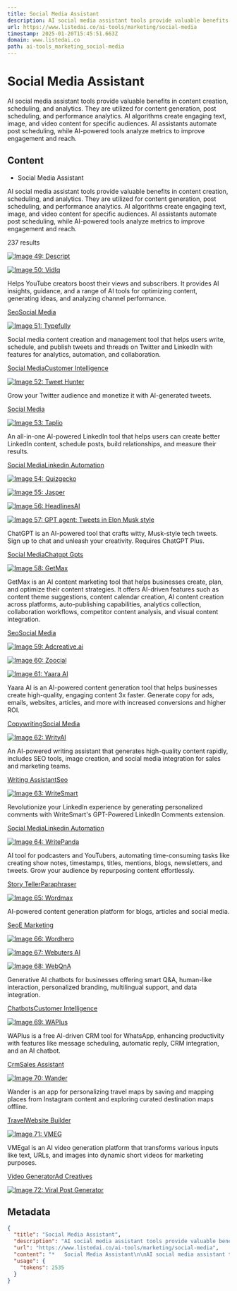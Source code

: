 ```yaml
---
title: Social Media Assistant
description: AI social media assistant tools provide valuable benefits in content creation, scheduling, and analytics. They are utilized for content generation, post scheduling, and performance analytics. AI algorithms create engaging text, image, and video content for specific audiences. AI assistants automate post scheduling, while AI-powered tools analyze metrics to improve engagement and reach.
url: https://www.listedai.co/ai-tools/marketing/social-media
timestamp: 2025-01-20T15:45:51.663Z
domain: www.listedai.co
path: ai-tools_marketing_social-media
---
```


# Social Media Assistant


AI social media assistant tools provide valuable benefits in content creation, scheduling, and analytics. They are utilized for content generation, post scheduling, and performance analytics. AI algorithms create engaging text, image, and video content for specific audiences. AI assistants automate post scheduling, while AI-powered tools analyze metrics to improve engagement and reach.


## Content

*   Social Media Assistant

AI social media assistant tools provide valuable benefits in content creation, scheduling, and analytics. They are utilized for content generation, post scheduling, and performance analytics. AI algorithms create engaging text, image, and video content for specific audiences. AI assistants automate post scheduling, while AI-powered tools analyze metrics to improve engagement and reach.

237 results

[![Image 49: Descript](https://res.cloudinary.com/db3xtka1o/image/upload/f_auto/w_3840/q_70/tools/descript)](https://www.listedai.co/ai/descript)

[![Image 50: VidIq](https://res.cloudinary.com/db3xtka1o/image/upload/f_auto/w_3840/q_70/tools/CleanShot_2023-10-26_at_00.46.52_2x_agzv3r)](https://www.listedai.co/ai/vidiq)

Helps YouTube creators boost their views and subscribers. It provides AI insights, guidance, and a range of AI tools for optimizing content, generating ideas, and analyzing channel performance.

[Seo](https://www.listedai.co/ai-tools/marketing/seo)[Social Media](https://www.listedai.co/ai-tools/marketing/social-media)

[![Image 51: Typefully](https://res.cloudinary.com/db3xtka1o/image/upload/f_auto/w_3840/q_70/tools/ohfhuc3h3ayfq9nttknr)](https://www.listedai.co/ai/typefully)

Social media content creation and management tool that helps users write, schedule, and publish tweets and threads on Twitter and LinkedIn with features for analytics, automation, and collaboration.

[Social Media](https://www.listedai.co/ai-tools/marketing/social-media)[Customer Intelligence](https://www.listedai.co/ai-tools/sales/customer-intelligence)

[![Image 52: Tweet Hunter](https://res.cloudinary.com/db3xtka1o/image/upload/f_auto/w_3840/q_70/tools/vk6net84ep8tenyn7kfz)](https://www.listedai.co/ai/tweet-hunter)

Grow your Twitter audience and monetize it with AI-generated tweets.

[Social Media](https://www.listedai.co/ai-tools/marketing/social-media)

[![Image 53: Taplio](https://res.cloudinary.com/db3xtka1o/image/upload/f_auto/w_3840/q_70/tools/CleanShot_2023-10-02_at_23.47.26_2x_wchssz)](https://www.listedai.co/ai/taplio)

An all-in-one AI-powered LinkedIn tool that helps users can create better LinkedIn content, schedule posts, build relationships, and measure their results.

[Social Media](https://www.listedai.co/ai-tools/marketing/social-media)[Linkedin Automation](https://www.listedai.co/ai-tools/sales/linkedin-automation)

[![Image 54: Quizgecko](https://res.cloudinary.com/db3xtka1o/image/upload/f_auto/w_3840/q_70/tools/quizgecko)](https://www.listedai.co/ai/quizgecko)

[![Image 55: Jasper](https://res.cloudinary.com/db3xtka1o/image/upload/f_auto/w_3840/q_70/tools/jasper)](https://www.listedai.co/ai/jasper)

[![Image 56: HeadlinesAI](https://res.cloudinary.com/db3xtka1o/image/upload/f_auto/w_3840/q_70/tools/headlinesai)](https://www.listedai.co/ai/headlinesai)

[![Image 57: GPT agent: Tweets in Elon Musk style](https://res.cloudinary.com/db3xtka1o/image/upload/f_auto/w_3840/q_70/tools/CleanShot_2023-11-12_at_16.11.56_2x_rumngb)](https://www.listedai.co/ai/gpt-tweets-elon-musk)

ChatGPT is an AI-powered tool that crafts witty, Musk-style tech tweets. Sign up to chat and unleash your creativity. Requires ChatGPT Plus.

[Social Media](https://www.listedai.co/ai-tools/marketing/social-media)[Chatgpt Gpts](https://www.listedai.co/ai-tools/conversational/chatgpt-gpts)

[![Image 58: GetMax](https://res.cloudinary.com/db3xtka1o/image/upload/f_auto/w_3840/q_70/tools/szkq21pfpspsthr9dded)](https://www.listedai.co/ai/getmax)

GetMax is an AI content marketing tool that helps businesses create, plan, and optimize their content strategies. It offers AI-driven features such as content theme suggestions, content calendar creation, AI content creation across platforms, auto-publishing capabilities, analytics collection, collaboration workflows, competitor content analysis, and visual content integration.

[Seo](https://www.listedai.co/ai-tools/marketing/seo)[Social Media](https://www.listedai.co/ai-tools/marketing/social-media)

[![Image 59: Adcreative.ai](https://res.cloudinary.com/db3xtka1o/image/upload/f_auto/w_3840/q_70/tools/adcreative-ai)](https://www.listedai.co/ai/adcreative-ai)

[![Image 60: Zoocial](https://res.cloudinary.com/db3xtka1o/image/upload/f_auto/w_3840/q_70/tools/zoocial)](https://www.listedai.co/ai/zoocial)

[![Image 61: Yaara AI](https://res.cloudinary.com/db3xtka1o/image/upload/f_auto/w_3840/q_70/tools/i8ltnevwfpy3dtap2mp3)](https://www.listedai.co/ai/yaara-ai)

Yaara AI is an AI-powered content generation tool that helps businesses create high-quality, engaging content 3x faster. Generate copy for ads, emails, websites, articles, and more with increased conversions and higher ROI.

[Copywriting](https://www.listedai.co/ai-tools/text-writing/copywriting)[Social Media](https://www.listedai.co/ai-tools/marketing/social-media)

[![Image 62: WrityAI](https://res.cloudinary.com/db3xtka1o/image/upload/f_auto/w_3840/q_70/tools/ohfdqlqb7eoxdfyjxyi3)](https://www.listedai.co/ai/writyai)

An AI-powered writing assistant that generates high-quality content rapidly, includes SEO tools, image creation, and social media integration for sales and marketing teams.

[Writing Assistant](https://www.listedai.co/ai-tools/text-writing/writing-assistant)[Seo](https://www.listedai.co/ai-tools/marketing/seo)

[![Image 63: WriteSmart](https://res.cloudinary.com/db3xtka1o/image/upload/f_auto/w_3840/q_70/tools/writesmart)](https://www.listedai.co/ai/writesmart)

Revolutionize your LinkedIn experience by generating personalized comments with WriteSmart's GPT-Powered LinkedIn Comments extension.

[Social Media](https://www.listedai.co/ai-tools/marketing/social-media)[Linkedin Automation](https://www.listedai.co/ai-tools/sales/linkedin-automation)

[![Image 64: WritePanda](https://res.cloudinary.com/db3xtka1o/image/upload/f_auto/w_3840/q_70/tools/sdpkgaos8qsmsazuz4vp)](https://www.listedai.co/ai/writepanda)

AI tool for podcasters and YouTubers, automating time-consuming tasks like creating show notes, timestamps, titles, mentions, blogs, newsletters, and tweets. Grow your audience by repurposing content effortlessly.

[Story Teller](https://www.listedai.co/ai-tools/text-writing/story-teller)[Paraphraser](https://www.listedai.co/ai-tools/text-writing/paraphraser)

[![Image 65: Wordmax](https://res.cloudinary.com/db3xtka1o/image/upload/f_auto/w_3840/q_70/tools/wordmax)](https://www.listedai.co/ai/wordmax)

AI-powered content generation platform for blogs, articles and social media.

[Seo](https://www.listedai.co/ai-tools/marketing/seo)[E Marketing](https://www.listedai.co/ai-tools/marketing/e-marketing)

[![Image 66: Wordhero](https://res.cloudinary.com/db3xtka1o/image/upload/f_auto/w_3840/q_70/tools/wordhero)](https://www.listedai.co/ai/wordhero)

[![Image 67: Webuters AI](https://res.cloudinary.com/db3xtka1o/image/upload/f_auto/w_3840/q_70/tools/webuters-ai-tools)](https://www.listedai.co/ai/webuters-ai-tools)

[![Image 68: WebQnA](https://res.cloudinary.com/db3xtka1o/image/upload/f_auto/w_3840/q_70/tools/Screenshot_2024-10-22_175809_zr38s1)](https://www.listedai.co/ai/webqna)

Generative AI chatbots for businesses offering smart Q&A, human-like interaction, personalized branding, multilingual support, and data integration.

[Chatbots](https://www.listedai.co/ai-tools/conversational/chatbots)[Customer Intelligence](https://www.listedai.co/ai-tools/sales/customer-intelligence)

[![Image 69: WAPlus](https://res.cloudinary.com/db3xtka1o/image/upload/f_auto/w_3840/q_70/tools/Screenshot_2024-12-06_153146_etnbtz)](https://www.listedai.co/ai/waplus)

WAPlus is a free AI-driven CRM tool for WhatsApp, enhancing productivity with features like message scheduling, automatic reply, CRM integration, and an AI chatbot.

[Crm](https://www.listedai.co/ai-tools/sales/crm)[Sales Assistant](https://www.listedai.co/ai-tools/sales/sales-assistant)

[![Image 70: Wander](https://res.cloudinary.com/db3xtka1o/image/upload/f_auto/w_3840/q_70/tools/Screenshot_2024-11-18_205958_d9xmxs)](https://www.listedai.co/ai/wander)

Wander is an app for personalizing travel maps by saving and mapping places from Instagram content and exploring curated destination maps offline.

[Travel](https://www.listedai.co/ai-tools/lifestyle-entertainment/travel)[Website Builder](https://www.listedai.co/ai-tools/development-it/website-builder)

[![Image 71: VMEG](https://res.cloudinary.com/db3xtka1o/image/upload/f_auto/w_3840/q_70/tools/vmeg_exswxu)](https://www.listedai.co/ai/vmeg)

VMEgal is an AI video generation platform that transforms various inputs like text, URLs, and images into dynamic short videos for marketing purposes.

[Video Generator](https://www.listedai.co/ai-tools/video-animation/video-generator)[Ad Creatives](https://www.listedai.co/ai-tools/marketing/ad-creatives)

[![Image 72: Viral Post Generator](https://res.cloudinary.com/db3xtka1o/image/upload/f_auto/w_3840/q_70/tools/viral_zvi1qg)](https://www.listedai.co/ai/viral-post-generator)

## Metadata

```json
{
  "title": "Social Media Assistant",
  "description": "AI social media assistant tools provide valuable benefits in content creation, scheduling, and analytics. They are utilized for content generation, post scheduling, and performance analytics. AI algorithms create engaging text, image, and video content for specific audiences. AI assistants automate post scheduling, while AI-powered tools analyze metrics to improve engagement and reach.",
  "url": "https://www.listedai.co/ai-tools/marketing/social-media",
  "content": "*   Social Media Assistant\n\nAI social media assistant tools provide valuable benefits in content creation, scheduling, and analytics. They are utilized for content generation, post scheduling, and performance analytics. AI algorithms create engaging text, image, and video content for specific audiences. AI assistants automate post scheduling, while AI-powered tools analyze metrics to improve engagement and reach.\n\n237 results\n\n[![Image 49: Descript](https://res.cloudinary.com/db3xtka1o/image/upload/f_auto/w_3840/q_70/tools/descript)](https://www.listedai.co/ai/descript)\n\n[![Image 50: VidIq](https://res.cloudinary.com/db3xtka1o/image/upload/f_auto/w_3840/q_70/tools/CleanShot_2023-10-26_at_00.46.52_2x_agzv3r)](https://www.listedai.co/ai/vidiq)\n\nHelps YouTube creators boost their views and subscribers. It provides AI insights, guidance, and a range of AI tools for optimizing content, generating ideas, and analyzing channel performance.\n\n[Seo](https://www.listedai.co/ai-tools/marketing/seo)[Social Media](https://www.listedai.co/ai-tools/marketing/social-media)\n\n[![Image 51: Typefully](https://res.cloudinary.com/db3xtka1o/image/upload/f_auto/w_3840/q_70/tools/ohfhuc3h3ayfq9nttknr)](https://www.listedai.co/ai/typefully)\n\nSocial media content creation and management tool that helps users write, schedule, and publish tweets and threads on Twitter and LinkedIn with features for analytics, automation, and collaboration.\n\n[Social Media](https://www.listedai.co/ai-tools/marketing/social-media)[Customer Intelligence](https://www.listedai.co/ai-tools/sales/customer-intelligence)\n\n[![Image 52: Tweet Hunter](https://res.cloudinary.com/db3xtka1o/image/upload/f_auto/w_3840/q_70/tools/vk6net84ep8tenyn7kfz)](https://www.listedai.co/ai/tweet-hunter)\n\nGrow your Twitter audience and monetize it with AI-generated tweets.\n\n[Social Media](https://www.listedai.co/ai-tools/marketing/social-media)\n\n[![Image 53: Taplio](https://res.cloudinary.com/db3xtka1o/image/upload/f_auto/w_3840/q_70/tools/CleanShot_2023-10-02_at_23.47.26_2x_wchssz)](https://www.listedai.co/ai/taplio)\n\nAn all-in-one AI-powered LinkedIn tool that helps users can create better LinkedIn content, schedule posts, build relationships, and measure their results.\n\n[Social Media](https://www.listedai.co/ai-tools/marketing/social-media)[Linkedin Automation](https://www.listedai.co/ai-tools/sales/linkedin-automation)\n\n[![Image 54: Quizgecko](https://res.cloudinary.com/db3xtka1o/image/upload/f_auto/w_3840/q_70/tools/quizgecko)](https://www.listedai.co/ai/quizgecko)\n\n[![Image 55: Jasper](https://res.cloudinary.com/db3xtka1o/image/upload/f_auto/w_3840/q_70/tools/jasper)](https://www.listedai.co/ai/jasper)\n\n[![Image 56: HeadlinesAI](https://res.cloudinary.com/db3xtka1o/image/upload/f_auto/w_3840/q_70/tools/headlinesai)](https://www.listedai.co/ai/headlinesai)\n\n[![Image 57: GPT agent: Tweets in Elon Musk style](https://res.cloudinary.com/db3xtka1o/image/upload/f_auto/w_3840/q_70/tools/CleanShot_2023-11-12_at_16.11.56_2x_rumngb)](https://www.listedai.co/ai/gpt-tweets-elon-musk)\n\nChatGPT is an AI-powered tool that crafts witty, Musk-style tech tweets. Sign up to chat and unleash your creativity. Requires ChatGPT Plus.\n\n[Social Media](https://www.listedai.co/ai-tools/marketing/social-media)[Chatgpt Gpts](https://www.listedai.co/ai-tools/conversational/chatgpt-gpts)\n\n[![Image 58: GetMax](https://res.cloudinary.com/db3xtka1o/image/upload/f_auto/w_3840/q_70/tools/szkq21pfpspsthr9dded)](https://www.listedai.co/ai/getmax)\n\nGetMax is an AI content marketing tool that helps businesses create, plan, and optimize their content strategies. It offers AI-driven features such as content theme suggestions, content calendar creation, AI content creation across platforms, auto-publishing capabilities, analytics collection, collaboration workflows, competitor content analysis, and visual content integration.\n\n[Seo](https://www.listedai.co/ai-tools/marketing/seo)[Social Media](https://www.listedai.co/ai-tools/marketing/social-media)\n\n[![Image 59: Adcreative.ai](https://res.cloudinary.com/db3xtka1o/image/upload/f_auto/w_3840/q_70/tools/adcreative-ai)](https://www.listedai.co/ai/adcreative-ai)\n\n[![Image 60: Zoocial](https://res.cloudinary.com/db3xtka1o/image/upload/f_auto/w_3840/q_70/tools/zoocial)](https://www.listedai.co/ai/zoocial)\n\n[![Image 61: Yaara AI](https://res.cloudinary.com/db3xtka1o/image/upload/f_auto/w_3840/q_70/tools/i8ltnevwfpy3dtap2mp3)](https://www.listedai.co/ai/yaara-ai)\n\nYaara AI is an AI-powered content generation tool that helps businesses create high-quality, engaging content 3x faster. Generate copy for ads, emails, websites, articles, and more with increased conversions and higher ROI.\n\n[Copywriting](https://www.listedai.co/ai-tools/text-writing/copywriting)[Social Media](https://www.listedai.co/ai-tools/marketing/social-media)\n\n[![Image 62: WrityAI](https://res.cloudinary.com/db3xtka1o/image/upload/f_auto/w_3840/q_70/tools/ohfdqlqb7eoxdfyjxyi3)](https://www.listedai.co/ai/writyai)\n\nAn AI-powered writing assistant that generates high-quality content rapidly, includes SEO tools, image creation, and social media integration for sales and marketing teams.\n\n[Writing Assistant](https://www.listedai.co/ai-tools/text-writing/writing-assistant)[Seo](https://www.listedai.co/ai-tools/marketing/seo)\n\n[![Image 63: WriteSmart](https://res.cloudinary.com/db3xtka1o/image/upload/f_auto/w_3840/q_70/tools/writesmart)](https://www.listedai.co/ai/writesmart)\n\nRevolutionize your LinkedIn experience by generating personalized comments with WriteSmart's GPT-Powered LinkedIn Comments extension.\n\n[Social Media](https://www.listedai.co/ai-tools/marketing/social-media)[Linkedin Automation](https://www.listedai.co/ai-tools/sales/linkedin-automation)\n\n[![Image 64: WritePanda](https://res.cloudinary.com/db3xtka1o/image/upload/f_auto/w_3840/q_70/tools/sdpkgaos8qsmsazuz4vp)](https://www.listedai.co/ai/writepanda)\n\nAI tool for podcasters and YouTubers, automating time-consuming tasks like creating show notes, timestamps, titles, mentions, blogs, newsletters, and tweets. Grow your audience by repurposing content effortlessly.\n\n[Story Teller](https://www.listedai.co/ai-tools/text-writing/story-teller)[Paraphraser](https://www.listedai.co/ai-tools/text-writing/paraphraser)\n\n[![Image 65: Wordmax](https://res.cloudinary.com/db3xtka1o/image/upload/f_auto/w_3840/q_70/tools/wordmax)](https://www.listedai.co/ai/wordmax)\n\nAI-powered content generation platform for blogs, articles and social media.\n\n[Seo](https://www.listedai.co/ai-tools/marketing/seo)[E Marketing](https://www.listedai.co/ai-tools/marketing/e-marketing)\n\n[![Image 66: Wordhero](https://res.cloudinary.com/db3xtka1o/image/upload/f_auto/w_3840/q_70/tools/wordhero)](https://www.listedai.co/ai/wordhero)\n\n[![Image 67: Webuters AI](https://res.cloudinary.com/db3xtka1o/image/upload/f_auto/w_3840/q_70/tools/webuters-ai-tools)](https://www.listedai.co/ai/webuters-ai-tools)\n\n[![Image 68: WebQnA](https://res.cloudinary.com/db3xtka1o/image/upload/f_auto/w_3840/q_70/tools/Screenshot_2024-10-22_175809_zr38s1)](https://www.listedai.co/ai/webqna)\n\nGenerative AI chatbots for businesses offering smart Q&A, human-like interaction, personalized branding, multilingual support, and data integration.\n\n[Chatbots](https://www.listedai.co/ai-tools/conversational/chatbots)[Customer Intelligence](https://www.listedai.co/ai-tools/sales/customer-intelligence)\n\n[![Image 69: WAPlus](https://res.cloudinary.com/db3xtka1o/image/upload/f_auto/w_3840/q_70/tools/Screenshot_2024-12-06_153146_etnbtz)](https://www.listedai.co/ai/waplus)\n\nWAPlus is a free AI-driven CRM tool for WhatsApp, enhancing productivity with features like message scheduling, automatic reply, CRM integration, and an AI chatbot.\n\n[Crm](https://www.listedai.co/ai-tools/sales/crm)[Sales Assistant](https://www.listedai.co/ai-tools/sales/sales-assistant)\n\n[![Image 70: Wander](https://res.cloudinary.com/db3xtka1o/image/upload/f_auto/w_3840/q_70/tools/Screenshot_2024-11-18_205958_d9xmxs)](https://www.listedai.co/ai/wander)\n\nWander is an app for personalizing travel maps by saving and mapping places from Instagram content and exploring curated destination maps offline.\n\n[Travel](https://www.listedai.co/ai-tools/lifestyle-entertainment/travel)[Website Builder](https://www.listedai.co/ai-tools/development-it/website-builder)\n\n[![Image 71: VMEG](https://res.cloudinary.com/db3xtka1o/image/upload/f_auto/w_3840/q_70/tools/vmeg_exswxu)](https://www.listedai.co/ai/vmeg)\n\nVMEgal is an AI video generation platform that transforms various inputs like text, URLs, and images into dynamic short videos for marketing purposes.\n\n[Video Generator](https://www.listedai.co/ai-tools/video-animation/video-generator)[Ad Creatives](https://www.listedai.co/ai-tools/marketing/ad-creatives)\n\n[![Image 72: Viral Post Generator](https://res.cloudinary.com/db3xtka1o/image/upload/f_auto/w_3840/q_70/tools/viral_zvi1qg)](https://www.listedai.co/ai/viral-post-generator)",
  "usage": {
    "tokens": 2535
  }
}
```
